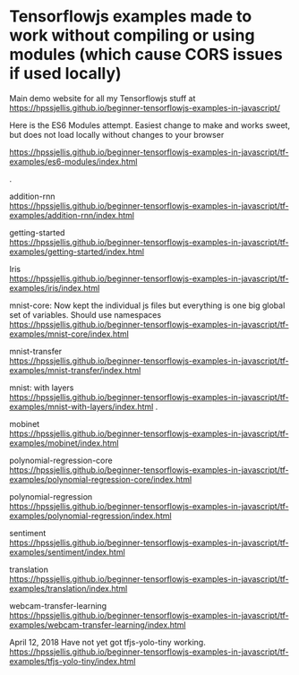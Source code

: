 

# Tensorflowjs examples made to work without compiling or using modules (which cause CORS issues if used locally)


Main demo website for all my Tensorflowjs stuff at  
https://hpssjellis.github.io/beginner-tensorflowjs-examples-in-javascript/




Here is the ES6 Modules attempt. Easiest change to make and works sweet, but does not load locally without changes to your browser

https://hpssjellis.github.io/beginner-tensorflowjs-examples-in-javascript/tf-examples/es6-modules/index.html


.

addition-rnn  
https://hpssjellis.github.io/beginner-tensorflowjs-examples-in-javascript/tf-examples/addition-rnn/index.html

getting-started  
https://hpssjellis.github.io/beginner-tensorflowjs-examples-in-javascript/tf-examples/getting-started/index.html

Iris  
https://hpssjellis.github.io/beginner-tensorflowjs-examples-in-javascript/tf-examples/iris/index.html


mnist-core: Now kept the individual js files but everything is one big global set of variables. Should use namespaces  
https://hpssjellis.github.io/beginner-tensorflowjs-examples-in-javascript/tf-examples/mnist-core/index.html



mnist-transfer  
https://hpssjellis.github.io/beginner-tensorflowjs-examples-in-javascript/tf-examples/mnist-transfer/index.html




mnist: with layers  
https://hpssjellis.github.io/beginner-tensorflowjs-examples-in-javascript/tf-examples/mnist-with-layers/index.html
.

mobinet  
https://hpssjellis.github.io/beginner-tensorflowjs-examples-in-javascript/tf-examples/mobinet/index.html






polynomial-regression-core  
https://hpssjellis.github.io/beginner-tensorflowjs-examples-in-javascript/tf-examples/polynomial-regression-core/index.html

polynomial-regression  
https://hpssjellis.github.io/beginner-tensorflowjs-examples-in-javascript/tf-examples/polynomial-regression/index.html


sentiment  
https://hpssjellis.github.io/beginner-tensorflowjs-examples-in-javascript/tf-examples/sentiment/index.html


translation  
https://hpssjellis.github.io/beginner-tensorflowjs-examples-in-javascript/tf-examples/translation/index.html


webcam-transfer-learning  
https://hpssjellis.github.io/beginner-tensorflowjs-examples-in-javascript/tf-examples/webcam-transfer-learning/index.html





April 12, 2018 Have not yet got tfjs-yolo-tiny working.  
https://hpssjellis.github.io/beginner-tensorflowjs-examples-in-javascript/tf-examples/tfjs-yolo-tiny/index.html





